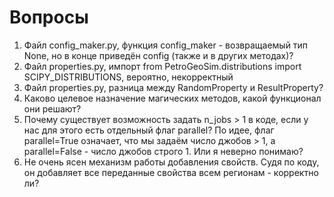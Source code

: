 # Вопросы
1. Файл config_maker.py, функция config_maker - возвращаемый тип None, но в конце приведён config (также и в других методах)?
2. Файл properties.py, импорт from PetroGeoSim.distributions import SCIPY_DISTRIBUTIONS, вероятно, некорректный
3. Файл properties.py, разница между RandomProperty и ResultProperty?
4. Каково целевое назначение магических методов, какой функционал они решают?
5. Почему существует возможность задать n_jobs > 1 в коде, если у нас для этого есть отдельный флаг parallel?
По идее, флаг parallel=True означает, что мы задаём число джобов > 1, а parallel=False - число джобов строго 1.
Или я неверно понимаю?
6. Не очень ясен механизм работы добавления свойств. Судя по коду, он добавляет все переданные свойства всем регионам -
корректно ли?